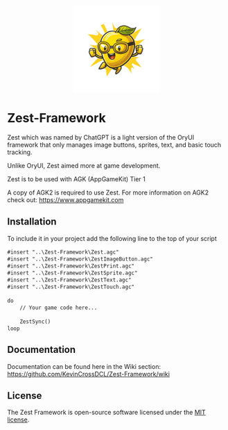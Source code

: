 <p align="center">
  <img width="200" src="https://github.com/KevinCrossDCL/Zest-Framework/blob/main/Logos/Zest-Logo-Transparent.png" alt="Zest logo">
</p>

# Zest-Framework
Zest which was named by ChatGPT is a light version of the OryUI framework that only manages image buttons, sprites, text, and basic touch tracking.

Unlike OryUI, Zest aimed more at game development.

Zest is to be used with AGK (AppGameKit) Tier 1

A copy of AGK2 is required to use Zest. For more information on AGK2 check out: https://www.appgamekit.com

## Installation
To include it in your project add the following line to the top of your script

```
#insert "..\Zest-Framework\Zest.agc"
#insert "..\Zest-Framework\ZestImageButton.agc"
#insert "..\Zest-Framework\ZestPrint.agc"
#insert "..\Zest-Framework\ZestSprite.agc"
#insert "..\Zest-Framework\ZestText.agc"
#insert "..\Zest-Framework\ZestTouch.agc"

do
	// Your game code here...
	
	ZestSync()
loop
```

## Documentation
Documentation can be found here in the Wiki section: https://github.com/KevinCrossDCL/Zest-Framework/wiki

## License
The Zest Framework is open-source software licensed under the [MIT license](https://opensource.org/licenses/MIT).